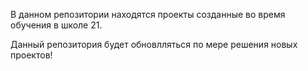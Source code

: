 В данном репозитории находятся проекты созданные во время обучения в школе 21.

Данный репозитория будет обновлляться по мере решения новых проектов!
